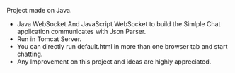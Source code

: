  Project made on Java.

- Java WebSocket And JavaScript WebSocket to build the Simlple Chat application communicates with Json Parser.
- Run in Tomcat Server.
- You can directly run default.html in more than one browser tab and start chatting.
- Any Improvement on this project and ideas are highly appreciated.
